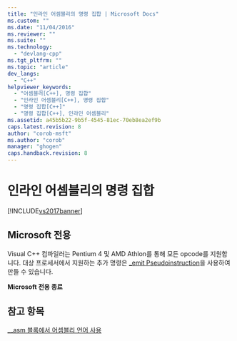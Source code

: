 ```yaml
---
title: "인라인 어셈블리의 명령 집합 | Microsoft Docs"
ms.custom: ""
ms.date: "11/04/2016"
ms.reviewer: ""
ms.suite: ""
ms.technology: 
  - "devlang-cpp"
ms.tgt_pltfrm: ""
ms.topic: "article"
dev_langs: 
  - "C++"
helpviewer_keywords: 
  - "어셈블러[C++], 명령 집합"
  - "인라인 어셈블리[C++], 명령 집합"
  - "명령 집합[C++]"
  - "명령 집합[C++], 인라인 어셈블리"
ms.assetid: a45b5b22-9b5f-4545-81ec-70eb8ea2ef9b
caps.latest.revision: 8
author: "corob-msft"
ms.author: "corob"
manager: "ghogen"
caps.handback.revision: 8
---
```

# 인라인 어셈블리의 명령 집합
[!INCLUDE[vs2017banner](../../assembler/inline/includes/vs2017banner.md)]

## Microsoft 전용  
 Visual C\+\+ 컴파일러는 Pentium 4 및 AMD Athlon를 통해 모든 opcode를 지원합니다.  대상 프로세서에서 지원하는 추가 명령은 [\_emit Pseudoinstruction](../../assembler/inline/emit-pseudoinstruction.md)을 사용하여 만들 수 있습니다.  
  
 **Microsoft 전용 종료**  
  
## 참고 항목  
 [\_\_asm 블록에서 어셈블리 언어 사용](../../assembler/inline/using-assembly-language-in-asm-blocks.md)